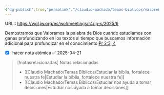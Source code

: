 ```yaml
---
{"dg-publish":true,"permalink":"/claudio-machado/temas-biblicos/valoremos-la-verdad-biblica-estudiando-con-ganas/","title":"Valoremos la verdad bíblica estudiando con ganas"}
---
```


URL:: https://wol.jw.org/es/wol/meetings/r4/lp-s/2025/9

Demostramos que Valoramos la palabra de Dios cuando estudiamos con ganas profundizando en los textos al tiempo que buscamos información adicional para profundizar en el conocimiento [Pr 2:3, 4](https://wol.jw.org/es/wol/bc/r4/lp-s/202025008/1/0)




- [x] hacer nota atómica ✅ 2025-04-21




> [!notasrelacionadas] Notas relacionadas
> - [[Claudio Machado/Temas Bíblicos/Estudiar la biblia, fortalece nuestra fe\|Estudiar la biblia, fortalece nuestra fe]]
> - [[Claudio Machado/Temas Bíblicos/Estudiar nos ayuda a tomar decisiones\|Estudiar nos ayuda a tomar decisiones]]


